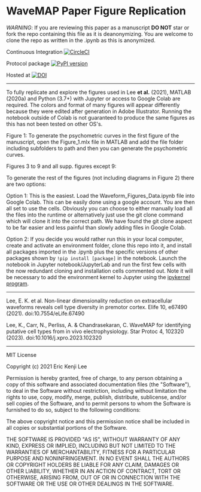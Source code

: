 # WaveMAP Paper Figure Replication

*WARNING*: If you are reviewing this paper as a manuscript __DO NOT__ star or fork the repo containing this file as it is deanonymizing. You are welcome to clone the repo as written in the .ipynb as this is anonymized. 

Continuous Integration [![CircleCI](https://dl.circleci.com/status-badge/img/gh/EricKenjiLee/WaveMAP_Paper/tree/main.svg?style=svg)](https://dl.circleci.com/status-badge/redirect/gh/EricKenjiLee/WaveMAP_Paper/tree/main)

Protocol package [![PyPI version](https://badge.fury.io/py/wavemap_paper.svg)](https://badge.fury.io/py/wavemap_paper)

Hosted at [![DOI](https://zenodo.org/badge/342459533.svg)](https://zenodo.org/badge/latestdoi/342459533)

---

To fully replicate and explore the figures used in Lee **et al.** (2021), MATLAB (2020a) and Python (3.7+) with Jupyter or access to Google Colab are required. The colors and format of many figures will appear differently because they were edited after generation in Adobe Illustrator. Running the notebook outside of Colab is not guaranteed to produce the same figures as this has not been tested on other OS's.

Figure 1: To generate the psychometric curves in the first figure of the manuscript, open the Figure_1.mlx file in MATLAB and add the file folder including subfolders to path and then you can generate the psychometric curves. 

Figures 3 to 9 and all supp. figures except 9:

To generate the rest of the figures (not including diagrams in Figure 2) there are two options:

Option 1: This is the easiest. Load the Waveform_Figures_Data.ipynb file into Google Colab. This can be easily done using a google account. You are then all set to use the cells. Obviously you can choose to either manually load all the files into the runtime or alternatively just use the git clone command which will clone it into the correct path. We have found the git clone aspect to be far easier and less painful than slowly adding files in Google Colab.

Option 2: If you decide you would rather run this in your local computer, create and activate an environment folder, clone this repo into it, and install all packages imported in the .ipynb plus the specific versions of other packages shown by `!pip install [package]` in the notebook. Launch the notebook in Jupyter notebook/JupyterLab and run the first few cells with the now redundant cloning and installation cells commented out. Note it will be necessary to add the environment kernel to Jupyter using the [ipykernel program](https://stackoverflow.com/questions/47295871/is-there-a-way-to-use-pipenv-with-jupyter-notebook).

---

Lee, E. K. et al. Non-linear dimensionality reduction on extracellular waveforms reveals cell type diversity in premotor cortex. Elife 10, e67490 (2021). doi:10.7554/eLife.67490

Lee, K., Carr, N., Perliss, A. & Chandrasekaran, C. WaveMAP for identifying putative cell types from in vivo electrophysiology. Star Protoc 4, 102320 (2023). doi:10.1016/j.xpro.2023.102320

---
  
MIT License

Copyright (c) 2021 Eric Kenji Lee

Permission is hereby granted, free of charge, to any person obtaining a copy
of this software and associated documentation files (the "Software"), to deal
in the Software without restriction, including without limitation the rights
to use, copy, modify, merge, publish, distribute, sublicense, and/or sell
copies of the Software, and to permit persons to whom the Software is
furnished to do so, subject to the following conditions:

The above copyright notice and this permission notice shall be included in all
copies or substantial portions of the Software.

THE SOFTWARE IS PROVIDED "AS IS", WITHOUT WARRANTY OF ANY KIND, EXPRESS OR
IMPLIED, INCLUDING BUT NOT LIMITED TO THE WARRANTIES OF MERCHANTABILITY,
FITNESS FOR A PARTICULAR PURPOSE AND NONINFRINGEMENT. IN NO EVENT SHALL THE
AUTHORS OR COPYRIGHT HOLDERS BE LIABLE FOR ANY CLAIM, DAMAGES OR OTHER
LIABILITY, WHETHER IN AN ACTION OF CONTRACT, TORT OR OTHERWISE, ARISING FROM,
OUT OF OR IN CONNECTION WITH THE SOFTWARE OR THE USE OR OTHER DEALINGS IN THE
SOFTWARE.
